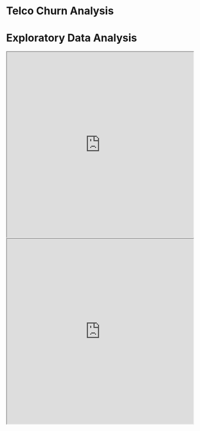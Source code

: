# Telco Churn Analysis

# Exploratory Data Analysis 
<iframe src="https://public.tableau.com/shared/3C972BXC5?:showVizHome=no&:embed=true" width="100%" height="500"></iframe>
<iframe src="https://public.tableau.com/views/TelcoChurnAnalysis_15907114359480/Dashboard2?:showVizHome=no&:embed=true" width="100%" height="500"></iframe>


